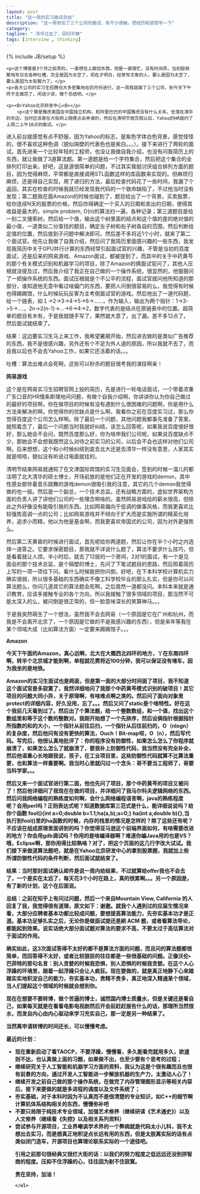 ```yaml
---
layout: post
title: "这一周的实习面试总结"
description: "这一周参加了三个公司的面试，有不少感触，把经历和感想写一下"
category:
tagline: " 浮华过去了，回归平静"
tags: [interview , thinking]
---
```

{% include JB/setup %}
<div class="blogcontent">
  						        
	<p>这个博客是3个月之前弄的，一直想往上面加东西，但是一直很忙，没有时间弄。当初挺频繁地写日志各种吐槽，完全是因为太空了，现在才明白，经常写文章的人，要么是因为太空了，要么是因为太有毅力了。</p>
	<p>各大公司的实习生招聘也大多密集地在四月份进行，这一周我就面了三个公司，到今天下午终于全面完了，闲话少说，做个总结吧。</p>

	<p><B>Yahoo北京研发中心<B></p>
        <p>这个算是雅虎美国在中国独立机构，和阿里巴巴的中国雅虎没有什么关系，坐落在清华的东边，当时应该是在大街网上随便点击申请的，然后在清明节放完假以后，Yahoo的HR就约了上周二上午10点的面试。</p>
<p>进入前台就感觉有点不舒服，因为Yahoo的标志，是紫色字体白色背景，感觉怪怪的，很不喜欢这种色调（貌似隔壁的代表色也是紫白。。。）。接下来进行了两轮的面试。首先进来一个比较年轻的工程师，也没让我做自我介绍，也没有问我简历上的东西，就让我做了3道算法题。第一道题是给一个字符集合，然后把这个集合的全排列打印出来。好吧，这是道很简单的问题，不过其实我挺讨厌组合排列方面的题目，因为觉得麻烦，平常都是直接调用STL函数这样的库函数来实现的。但麻烦归麻烦，还是得自己实现，用了递归的方法，最后检查代码花了一些时间，我漏了个返回，其实在检查的时候我就已经发现我代码的一个致命缺陷了，不过他当时没有发现；第二题我在面Amazon的时候也碰到了，题目给出了一个背景，买卖股票，给你连续N天的股票的价格，然后你得确定一个买入的日期和卖出的日期，使得其收益是最大的，simple problem, O(n)的算法扫一遍，各种记录；第三道题目是给一刻二叉搜索树，然后给一个值，输出这个树里面的结点和这个值的差的绝对值的最小值，一道类似二分查找的题目，确定左子树和右子树各自的范围，然后判断给定值的位置，然后放到子问题中解决即可。然后差不多将近1个小时，就来了第二个面试官。他先让我做了自我介绍，然后问了我简历里面感兴趣的一些东西，我发现我简历中关于GPU并行计算的东西经常引起面试官的兴趣，不管是当初的百度面试，还是后来的网易游戏、Amazon面试，都被提到了，而其中的关于中药黄芩的那个有关模式识别和机器学习的项目，除了Amazon的俩面试官问了，其他人压根就没提及过，然后我介绍了我正在自己做的一个操作系统，很显然的，他狠狠问了一把操作系统的东西。面试压根就是个不公平的流程，面试官就问他所知道的那部分，谁知道他无意中看过啥偏门的东西，要把人问倒很容易的么，我觉得有时候也得踢踢馆，什么时候玩玩反客为主考倒面试官的游戏。然后他出了一道代码题，给一个链表，如１->2->3->4->5->6->……，作为输入，输出为两个指针：1->3->5->….，2n->2(n-1)->…->6->4->2，数字代表的是结点在原链表中的位置。超简单的题目有木有，于是我就随手写了，果然就大意了，出了漏。差不多12点了，然后面试就结束了。</p>
        <p>结果：这边要实习生马上来工作，我希望暑期开始，然后进去做的是类似广告推荐的东西，我不是很感兴趣，另外还有个不足为外人道的原因，所以我就不去了，而且我以后也不会去Yahoo工作，如果它还活着的话。。。</p>
        <p>吐槽：算法出难点会死啊，这些可以秒杀的题目很考我的演技啊亲！</p>

<p2><B>网易游戏</B></p2>
<p>这个是在网易实习生招聘官网上投的简历，先是进行一轮电话面试，一个带着浓重广东口音的HR慢条斯理地问问题，有做个自我介绍啊，你讲讲你认为你自己做过的最好的项目啊，你在做项目的时候有没有遇到什么很困难的问题啊，你是用什么方法来解决的啊，你觉得你的优缺点是什么啊，我看你之前在百度实习过，那么你觉得百度这个公司怎么样啊。除了最后一个问题，其他问题我都事先准备了答案，就照着念了，最后一个问题当时我就好纠结，该怎么回答呢，如果我说百度很好很好，那么她会不会问，既然百度那么好，你为啥申我们公司呢，如果说百度缺点不少，那她会不会想我既然这么对待之前实习的公司，以后会不会也这样对他们公司啊。后来想想，这个和小时候纠结到底去北大还是去清华一样没有意思，人家其实就是唠唠，貌似没有听说过电面就挂的。</p>
<p>清明节结束网易就通知了在文津国际宾馆的实习生见面会，签到的时候一溜儿的都注明了北大清华的硕士博士，开场前放的是他们正在开发的游戏的demon，其中性感女郎伴着音乐跳舞的游戏demon很吸引我的注意，其它的几个demon我觉得做的也一般。然后是一个副总，一个技术总监，还有战略方面的，虚拟世界架构方面的负责人讲了讲他们公司的一些理念啊啥的。虽然网易游戏给的薪水很高，但除此之外好像没有能吸引我的东西。比如网易偏向于低调的做事风格，而我更喜欢比较强势高调一点的公司；比如网易游戏并不倾向于扩大而是实施所谓的精英化培养，追求小而精，他以为他是基金啊，而我更喜欢帝国式的公司，因为对外更强势么。</p>
<p>然后第二天黄昏的时候进行面试，首先呢给你两道题，然后让你在半个小时之内选择一道答之。它要求保密题目，那我就不详说什么题了，算法不要求什么技巧，但是看着就让人烦。半小时后，就去了12层的一个房间，2对1的面试，有一个是见面会的那个技术总监，是个隔壁的博士，先问了下笔试题目的思路，然后照着简历上写的一项一项往下问，看什么时候能把你问倒，好吧，在下本科学校计算机实力确实很弱，所以很多基础的东西确实不像工科学校毕业的那么扎实，但是你可以问算法题么，你问几道其它的算法题会死啊，之后竟然一道都没问。本科本来就是通识教育，应该多接触专业的各个方向，所以我接触了很多领域的项目，那当然不可能太深入的么，被问倒是很正常的，但一脸意味深长的笑算神马。。。</p>
<p>于是我突然萌生了一个想法，虽然我不会去网易（一个原因是它在广州和杭州，而我是不会离开北京了，一个原因是它做的不是我感兴趣的东西），但是来年等我在某个领域大成（比如算法方面）一定要来踢踢馆子。。。</p>

<p><B>Amazon<B></p>
<p>今天下午面的Amazon，真心远啊，北大在大概西北四环的地方，丫在东南四环啊，转半个北京城才能到啊，单程就花费将近100分钟，我可以保证没有堵车，因为我坐的是地铁。</p>
<p>Amazon的实习生面试也是两面，但是第一面的大部分时间面了项目，我不知道这个面试官是多寂寞了，竟然详细地问了我那个中药黄芩模式识别的破项目！其它项目的问题大同小异，关于原理啊，有啥难点啊之类的。然后问了面向对象里protect的详细内容，好久没用，忘了。。。然后又问了static是个啥特性。好在这个我前几天看到过了。然后出了个算法题，给一个整数数组，和一个值，找出这个数组里和等于这个数的整数对。我刚开始想了一个先排序，然后设俩指针根据指针所指数的和的大小，一个指针从前往后扫，一个指针从后往前扫的，O（nlogn）的复杂度，然后他问有没有更快的算法，Ouch！Bit-map呗，O（n），然后写代码。写完后，他很认真地批评了：你的程序没有防御性，如果怎么怎么了你程序就崩溃了，如果怎么怎么了就崩溃了，要我补上防御性代码，我当然没有完全补全，然后他语重心长地跟我说，孩子，在工业项目里，这些防御性代码就算不比算法重要，也和算法一样重要啊。我当时心里就闪过一个念头：哥不要当工程师了，哥要当科学家。。。</p>
<p>然后又来一个面试官进行第二面，他也先问了项目，那个中药黄芩的项目又被问了！然后他详细问了我现在在做的项目，并详细问了我马尔科夫逻辑网络的东西。然后问我网络编程的熟练度如何啊，会什么网络编程语言啊，java的熟练程度呢？会用perl吗？正则表达式呢？知道数据库第三范式是什么，能详细说说吗？给你个函数 fool(){int a=0;double b=1.1;ha(a,b);a=0;} ha(int a,double b){},当执行到fool()里的ha函数的时候，内存的栈里的情况是怎样的？除了这些还有呢？不应该在组成原理里面讲到的吗？你觉得亚马逊这个前端界面如何，有啥需要改进的地方？你会用gdb调试吗？你用的是啥编译器啊？难道你编Java用的也是VS？哦，Eclipse啊，那你用得比较熟咯？对了，把这个页面的这几行字改大试试。我们接下来做道算法题吧，就是在Yahoo北京研发中心的拿到股票题，我就加上些所谓防御性代码的条件判断，然后面试就结束了。</p>
<p>结果：当时那封面试确认邮件是说一周内给结果，不过就算给offer我也不会去了，一个是实在太远了，每天花3个小时在路上，真的很累啊。。。另一个原因是，有了新的计划，这个在后面说。</p>

<p>总结：之前在知乎上有问过问题，然后一个来自Mountain View, California 的人回复了我，我觉得很有道理，原文如下：谢邀。就我个人遇到过的应届生情况来看，大部分应聘者基本功都比较成问题，要想提高算法能力，先夯实基本功才是正道。基本功足够扎实之后，无论你是做面试提还是刷 ACM 题，或者看算法导论，都能起到效果。说实话绝大部分面试题对算法的要求不高，不要太过于高估算法对于面试的作用。</p>
<p>确实如此，这3次面试答得不太好的都不是算法方面的问题，而且问的算法题都很简单，而回答得不太好，或者比较狼狈的往往都是一些很基础的问题。正像沃伦•巴菲特的那句名言：别人贪婪的时候我恐惧，别人恐惧的时候我贪婪。在这个人心浮躁的环境里，跟着一起浮躁只会让人疯狂。现在要做的，就是真正地静下心来踏踏实实地积淀自己的能力，夯实基本功，贵精不贵多，真正地深入精通某个领域，当人们提起这个领域的时候就会想到你。</p>
<p>现在在想要不要转博，做个苦逼的博士，诚然国内博士质量水，但是关键还是看自己，如果每天就是在看看电影电视剧然后开会前赶赶报告什么的话，那理所当然很水，而发自内心由内心驱动来学习充实自己，那一定是另一种结果了。</p>
<p>当然离申请转博的时间还长，可以慢慢考虑。</p>
<p>最近的计划：</p>
<ul>
<li>		现在重新启动了看TAOCP，不要浮躁，慢慢看，多久能看完就用多久，欲速则不达，也认真做上面的习题，如果做不出，也至少要有个思考的过程；</li>
<li>		继续研究关于人工智能和机器学习方面的资料，我认为这是个很有趣而且也很有前景的方向，通过开发人工智能进一步解放机器的生产力，太激动人心了！</li>
<li>            继续开发之前自己做的那个操作系统，在做完了内存管理图形显示等相关内容后，接下来要做的就是多进程的调度以及文件系统了；</li>
<li>	        夯实基础，对于本科时因为不认真而不是很清楚的专业知识，如C++的细节啊计算机体系结构相关的东西，慢慢弥补吧</li>
<li>	        不要只局限于纯技术专业领域，加强艺术修养（继续研读《艺术通史》）以及人文修养（继续看《失控》以及相关系列资料）</li>
 <li>           尝试参与开源项目，工业界嘲讽学术界的一个弊病就是代码太小儿科，我不太想出去实习，而是想真正地积淀点长远有用的东西，但是太脱离实际的话有点类似闭门造车，开源项目也算理论联系实际的一个途径吧。</li>

<p>	   引用之前那句很经典又很烂大街的话：以我们的努力程度之低远远还没到拼智商的程度。压抑不住浮躁的心，往往因为耐不住寂寞。</p>
<p>        贵在坚持，加油！</p>

	</ul>    
</div>
